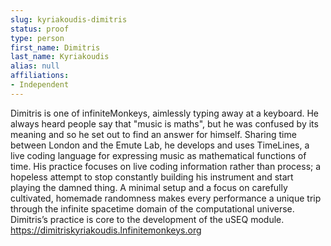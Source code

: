 ```yaml
---
slug: kyriakoudis-dimitris
status: proof
type: person
first_name: Dimitris
last_name: Kyriakoudis
alias: null
affiliations:
- Independent
---
```


Dimitris is one of infiniteMonkeys, aimlessly typing away at a keyboard. He
always heard people say that "music is maths", but he was confused by its
meaning and so he set out to find an answer for himself. Sharing time between
London and the Emute Lab, he develops and uses TimeLines, a live coding
language for expressing music as mathematical functions of time. His practice
focuses on live coding information rather than process; a hopeless attempt to stop
constantly building his instrument and start playing the damned thing. A
minimal setup and a focus on carefully cultivated, homemade randomness makes
every performance a unique trip through the infinite spacetime domain of the
computational universe. Dimitris’s practice is core to the development of the
uSEQ module.
https://dimitriskyriakoudis.lnfinitemonkeys.org


